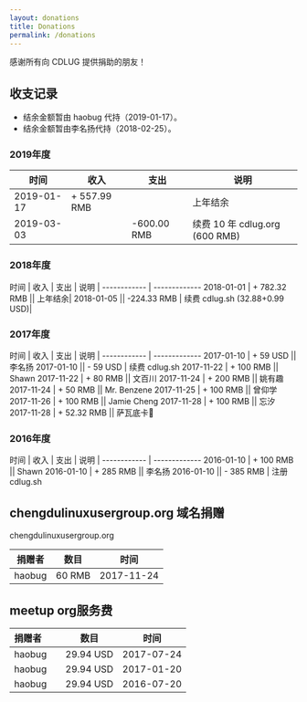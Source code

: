 ```yaml
---
layout: donations
title: Donations
permalink: /donations
---
```


感谢所有向 CDLUG 提供捐助的朋友！

## 收支记录
* 结余金额暂由 haobug 代持（2019-01-17）。
* 结余金额暂由李名扬代持（2018-02-25）。

### 2019年度

|时间      | 收入          | 支出        | 说明 |
| -------- | ------------ | ----------- |--------|
|2019-01-17| + 557.99 RMB |             |上年结余|
|2019-03-03|              | -600.00 RMB |续费 10 年 cdlug.org (600 RMB)|

### 2018年度

时间 | 收入 | 支出 | 说明 |
------------ | -------------
2018-01-01 | + 782.32 RMB || 上年结余|
2018-01-05 || -224.33 RMB | 续费 cdlug.sh (32.88+0.99 USD)|

### 2017年度

时间 | 收入 | 支出 | 说明 |
------------ | -------------
2017-01-10 | + 59 USD || 李名扬
2017-01-10 || - 59 USD | 续费 cdlug.sh
2017-11-22 | + 100 RMB || Shawn
2017-11-22 | + 80 RMB  || 文百川
2017-11-24 | + 200 RMB || 姚有趣
2017-11-24 | + 50 RMB  || Mr. Benzene
2017-11-25 | + 100 RMB || 曾仰学
2017-11-26 | + 100 RMB || Jamie Cheng
2017-11-28 | + 100 RMB || 忘汐
2017-11-28 | + 52.32 RMB || 萨瓦底卡👻

### 2016年度

时间 | 收入 | 支出 | 说明 |
------------ | -------------
2016-01-10 | + 100 RMB || Shawn
2016-01-10 | + 285 RMB || 李名扬
2016-01-10 || - 385 RMB | 注册 cdlug.sh


## chengdulinuxusergroup.org 域名捐赠
chengdulinuxusergroup.org

| 捐赠者        | 数目 | 时间 |
| ------------- | ------------- | -------|
|haobug| 60 RMB|2017-11-24|

## meetup org服务费

| 捐赠者        | 数目 | 时间 |
| ------------- | ------------- | ----- |
|haobug| 29.94 USD|2017-07-24|
|haobug| 29.94 USD|2017-01-20|
|haobug| 29.94 USD|2016-07-20|
